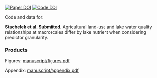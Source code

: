 [![Paper DOI](https://img.shields.io/badge/Paper-DOI-blue.svg)]() [![Code DOI](https://zenodo.org/badge/123951266.svg)](https://zenodo.org/badge/latestdoi/123951266)

Code and data
for:

**Stachelek et al. Submitted**. Agricultural land-use and lake water quality relationships at macroscales differ by lake nutrient when considering predictor granularity.

### Products

Figures: [manuscript/figures.pdf](manuscript/figures.pdf)

Appendix: [manuscript/appendix.pdf](manuscript/figures.pdf)
